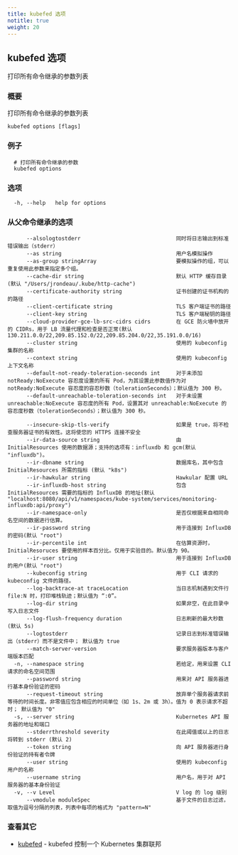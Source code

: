 ```yaml
---
title: kubefed 选项
notitle: true
weight: 20
---
```


<!--
---
title: kubefed options
notitle: true
weight: 20
---
-->

<!--
## kubefed options
-->

## kubefed 选项

<!--
Print the list of flags inherited by all commands
-->
打印所有命令继承的参数列表

<!--
### Synopsis
-->

### 概要

<!--
Print the list of flags inherited by all commands
-->
打印所有命令继承的参数列表

```
kubefed options [flags]
```

<!--
### Examples
-->

### 例子

<!--
  # Print flags inherited by all commands
-->

```
  # 打印所有命令继承的参数
  kubefed options
```

<!--
### Options
-->

### 选项

<!--
 -h, --help   options 的帮助信息
-->

```
  -h, --help   help for options
```

<!--
### Options inherited from parent commands
-->

### 从父命令继承的选项

<!--
      --alsologtostderr                              log to standard error as well as files
      --as string                                    Username to impersonate for the operation
      --as-group stringArray                         Group to impersonate for the operation, this flag can be repeated to specify multiple groups.
      --cache-dir string                             Default HTTP cache directory (default "/Users/jrondeau/.kube/http-cache")
      --certificate-authority string                 Path to a cert file for the certificate authority
      --client-certificate string                    Path to a client certificate file for TLS
      --client-key string                            Path to a client key file for TLS
      --cloud-provider-gce-lb-src-cidrs cidrs        CIDRs opened in GCE firewall for LB traffic proxy & health checks (default 130.211.0.0/22,209.85.152.0/22,209.85.204.0/22,35.191.0.0/16)
      --cluster string                               The name of the kubeconfig cluster to use
      --context string                               The name of the kubeconfig context to use
      --default-not-ready-toleration-seconds int     Indicates the tolerationSeconds of the toleration for notReady:NoExecute that is added by default to every pod that does not already have such a toleration. (default 300)
      --default-unreachable-toleration-seconds int   Indicates the tolerationSeconds of the toleration for unreachable:NoExecute that is added by default to every pod that does not already have such a toleration. (default 300)
-->
<!--
--insecure-skip-tls-verify                     If true, the server's certificate will not be checked for validity. This will make your HTTPS connections insecure
      --ir-data-source string                        Data source used by InitialResources. Supported options: influxdb, gcm. (default "influxdb")
      --ir-dbname string                             InfluxDB database name which contains metrics required by InitialResources (default "k8s")
      --ir-hawkular string                           Hawkular configuration URL
      --ir-influxdb-host string                      Address of InfluxDB which contains metrics required by InitialResources (default "localhost:8080/api/v1/namespaces/kube-system/services/monitoring-influxdb:api/proxy")
-->

```
      --alsologtostderr                              同时将日志输出到标准错误输出（stderr）
      --as string                                    用户名模拟操作
      --as-group stringArray                         要模拟操作的组，可以重复使用此参数来指定多个组。
      --cache-dir string                             默认 HTTP 缓存目录(默认 "/Users/jrondeau/.kube/http-cache")
      --certificate-authority string                 证书创建的证书机构的的路径
      --client-certificate string                    TLS 客户端证书的路径
      --client-key string                            TLS 客户端秘钥的路径
      --cloud-provider-gce-lb-src-cidrs cidrs        在 GCE 防火墙中放开的 CIDRs，用于 LB 流量代理和检查是否正常(默认 130.211.0.0/22,209.85.152.0/22,209.85.204.0/22,35.191.0.0/16)
      --cluster string                               使用的 kubeconfig 集群的名称
      --context string                               使用的 kubeconfig 上下文名称
      --default-not-ready-toleration-seconds int     对于未添加 notReady:NoExecute 容忍度设置的所有 Pod，为其设置此参数值作为对 notReady:NoExecute 容忍度的容忍秒数（tolerationSeconds）；默认值为 300 秒。
      --default-unreachable-toleration-seconds int   对于未设置 unreachable:NoExecute 容忍度的所有 Pod，设置其对 unreachable:NoExecute 的容忍度秒数（tolerationSeconds）；默认值为 300 秒。
      
      --insecure-skip-tls-verify                     如果是 true，将不检查服务器证书的有效性。这将使您的 HTTPS 连接不安全
      --ir-data-source string                        由 InitialResources 使用的数据源；支持的选项有：influxdb 和 gcm(默认 "influxdb")。
      --ir-dbname string                             数据库名，其中包含 InitialResources 所需的指标 (默认 "k8s")
      --ir-hawkular string                           Hawkular 配置 URL
      --ir-influxdb-host string                      包含 InitialResources 需要的指标的 InfluxDB 的地址(默认 "localhost:8080/api/v1/namespaces/kube-system/services/monitoring-influxdb:api/proxy")
      --ir-namespace-only                            是否仅根据来自相同命名空间的数据进行估算。
      --ir-password string                           用于连接到 InfluxDB 的密码(默认 "root")
      --ir-percentile int                            在估算资源时，InitialResoruces 要使用的样本百分比。仅用于实验目的。默认值为 90。 
      --ir-user string                               用于连接到 InfluxDB 的用户(默认 "root")
      --kubeconfig string                            用于 CLI 请求的 kubeconfig 文件的路径。
      --log-backtrace-at traceLocation               当日志机制遇到文件行 file:N 时，打印堆栈轨迹；默认值为 “:0”。
      --log-dir string                               如果非空，在此目录中写入日志文件
      --log-flush-frequency duration                 日志刷新的最大秒数 (默认 5s)
      --logtostderr                                  记录日志到标准错误输出（stderr）而不是文件中； 默认值为 true
      --match-server-version                         要求服务器版本与客户端版本匹配
  -n, --namespace string                             若给定，用来设置 CLI 请求的命名空间范围
      --password string                              用来对 API 服务器进行基本身份验证的密码
      --request-timeout string                       放弃单个服务器请求前等待的时间长度。非零值应包含相应的时间单位（如 1s、2m 或 3h）。值为 0 表示请求不超时； 默认值为 "0"
  -s, --server string                                Kubernetes API 服务器的地址和端口
      --stderrthreshold severity                     在此阈值或以上的日志将转到 stderr (默认 2)
      --token string                                 向 API 服务器进行身份验证的持有者令牌
      --user string                                  使用的 kubeconfig 用户的名称
      --username string                              用户名，用于对 API 服务器的基本身份验证
  -v, --v Level                                      V log 的 log 级别
      --vmodule moduleSpec                           基于文件的日志过滤，取值为逗号分隔的列表，列表中每项的格式为 "pattern=N"
```

<!--
--ir-namespace-only                            Whether the estimation should be made only based on data from the same namespace.
      --ir-password string                           Password used for connecting to InfluxDB (default "root")
      --ir-percentile int                            Which percentile of samples should InitialResources use when estimating resources. For experiment purposes. (default 90)
      --ir-user string                               User used for connecting to InfluxDB (default "root")
      --kubeconfig string                            Path to the kubeconfig file to use for CLI requests.
      --log-backtrace-at traceLocation               when logging hits line file:N, emit a stack trace (default :0)
      --log-dir string                               If non-empty, write log files in this directory
      --log-flush-frequency duration                 Maximum number of seconds between log flushes (default 5s)
      --logtostderr                                  log to standard error instead of files (default true)
      --match-server-version                         Require server version to match client version
  -n, --namespace string                             If present, the namespace scope for this CLI request
      --password string                              Password for basic authentication to the API server
      --request-timeout string                       The length of time to wait before giving up on a single server request. Non-zero values should contain a corresponding time unit (e.g. 1s, 2m, 3h). A value of zero means don't timeout requests. (default "0")
  -s, --server string                                The address and port of the Kubernetes API server
      --stderrthreshold severity                     logs at or above this threshold go to stderr (default 2)
      --token string                                 Bearer token for authentication to the API server
      --user string                                  The name of the kubeconfig user to use
      --username string                              Username for basic authentication to the API server
  -v, --v Level                                      log level for V logs
      --vmodule moduleSpec                           comma-separated list of pattern=N settings for file-filtered logging
-->

<!--
### SEE ALSO
-->

### 查看其它

* [kubefed](/docs/reference/setup-tools/kubefed/kubefed/)	 - kubefed 控制一个 Kubernetes 集群联邦

<!--
###### Auto generated by spf13/cobra on 25-Mar-2018
-->

 



